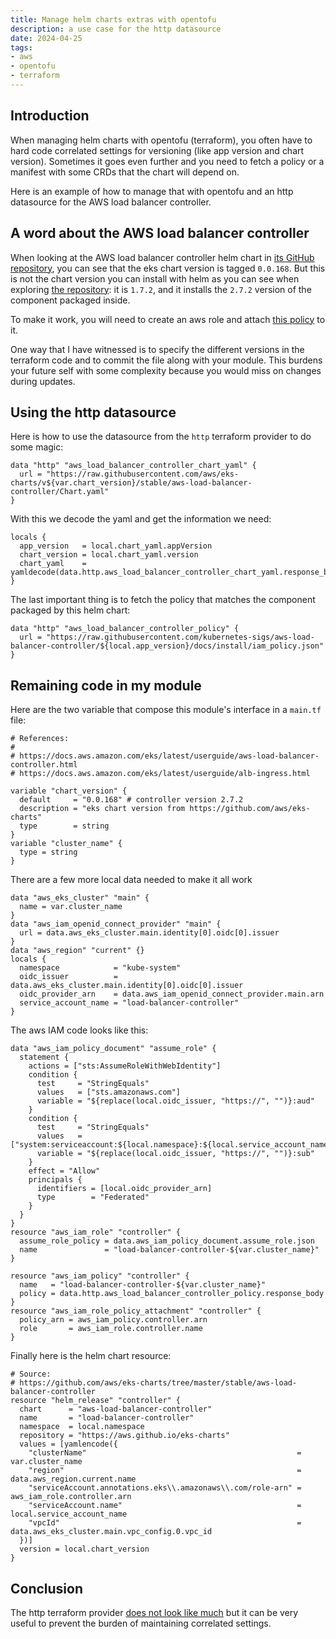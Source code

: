 ```yaml
---
title: Manage helm charts extras with opentofu
description: a use case for the http datasource
date: 2024-04-25
tags:
- aws
- opentofu
- terraform
---
```


## Introduction

When managing helm charts with opentofu (terraform), you often have to hard code correlated settings for versioning (like app version and chart version). Sometimes it goes even further and you need to fetch a policy or a manifest with some CRDs that the chart will depend on.

Here is an example of how to manage that with opentofu and an http datasource for the AWS load balancer controller.

## A word about the AWS load balancer controller

When looking at the AWS load balancer controller helm chart in [its GitHub repository](https://github.com/aws/eks-charts/tree/master), you can see that the eks chart version is tagged `0.0.168`. But this is not the chart version you can install with helm as you can see when exploring [the repository](https://github.com/aws/eks-charts/blob/master/stable/aws-load-balancer-controller/Chart.yaml): it is `1.7.2`, and it installs the `2.7.2` version of the component packaged inside.

To make it work, you will need to create an aws role and attach [this policy](https://github.com/kubernetes-sigs/aws-load-balancer-controller/blob/main/docs/install/iam_policy.json) to it.

One way that I have witnessed is to specify the different versions in the terraform code and to commit the file along with your module. This burdens your future self with some complexity because you would miss on changes during updates.

## Using the http datasource

Here is how to use the datasource from the `http` terraform provider to do some magic:
``` hcl
data "http" "aws_load_balancer_controller_chart_yaml" {
  url = "https://raw.githubusercontent.com/aws/eks-charts/v${var.chart_version}/stable/aws-load-balancer-controller/Chart.yaml"
}
```

With this we decode the yaml and get the information we need:
``` hcl
locals {
  app_version   = local.chart_yaml.appVersion
  chart_version = local.chart_yaml.version
  chart_yaml    = yamldecode(data.http.aws_load_balancer_controller_chart_yaml.response_body)
}
```

The last important thing is to fetch the policy that matches the component packaged by this helm chart:

``` hcl
data "http" "aws_load_balancer_controller_policy" {
  url = "https://raw.githubusercontent.com/kubernetes-sigs/aws-load-balancer-controller/${local.app_version}/docs/install/iam_policy.json"
}
```

## Remaining code in my module

Here are the two variable that compose this module's interface in a `main.tf` file:
``` hcl
# References:
#
# https://docs.aws.amazon.com/eks/latest/userguide/aws-load-balancer-controller.html
# https://docs.aws.amazon.com/eks/latest/userguide/alb-ingress.html

variable "chart_version" {
  default     = "0.0.168" # controller version 2.7.2
  description = "eks chart version from https://github.com/aws/eks-charts"
  type        = string
}
variable "cluster_name" {
  type = string
}
```

There are a few more local data needed to make it all work
``` hcl
data "aws_eks_cluster" "main" {
  name = var.cluster_name
}
data "aws_iam_openid_connect_provider" "main" {
  url = data.aws_eks_cluster.main.identity[0].oidc[0].issuer
}
data "aws_region" "current" {}
locals {
  namespace            = "kube-system"
  oidc_issuer          = data.aws_eks_cluster.main.identity[0].oidc[0].issuer
  oidc_provider_arn    = data.aws_iam_openid_connect_provider.main.arn
  service_account_name = "load-balancer-controller"
}
```

The aws IAM code looks like this:
``` hcl
data "aws_iam_policy_document" "assume_role" {
  statement {
    actions = ["sts:AssumeRoleWithWebIdentity"]
    condition {
      test     = "StringEquals"
      values   = ["sts.amazonaws.com"]
      variable = "${replace(local.oidc_issuer, "https://", "")}:aud"
    }
    condition {
      test     = "StringEquals"
      values   = ["system:serviceaccount:${local.namespace}:${local.service_account_name}"]
      variable = "${replace(local.oidc_issuer, "https://", "")}:sub"
    }
    effect = "Allow"
    principals {
      identifiers = [local.oidc_provider_arn]
      type        = "Federated"
    }
  }
}
resource "aws_iam_role" "controller" {
  assume_role_policy = data.aws_iam_policy_document.assume_role.json
  name               = "load-balancer-controller-${var.cluster_name}"
}

resource "aws_iam_policy" "controller" {
  name   = "load-balancer-controller-${var.cluster_name}"
  policy = data.http.aws_load_balancer_controller_policy.response_body
}
resource "aws_iam_role_policy_attachment" "controller" {
  policy_arn = aws_iam_policy.controller.arn
  role       = aws_iam_role.controller.name
}
```

Finally here is the helm chart resource:
``` hcl
# Source:
# https://github.com/aws/eks-charts/tree/master/stable/aws-load-balancer-controller
resource "helm_release" "controller" {
  chart      = "aws-load-balancer-controller"
  name       = "load-balancer-controller"
  namespace  = local.namespace
  repository = "https://aws.github.io/eks-charts"
  values = [yamlencode({
    "clusterName"                                               = var.cluster_name
    "region"                                                    = data.aws_region.current.name
    "serviceAccount.annotations.eks\\.amazonaws\\.com/role-arn" = aws_iam_role.controller.arn
    "serviceAccount.name"                                       = local.service_account_name
    "vpcId"                                                     = data.aws_eks_cluster.main.vpc_config.0.vpc_id
  })]
  version = local.chart_version
}
```

## Conclusion

The http terraform provider [does not look like much](https://registry.terraform.io/providers/hashicorp/http/latest/docs/data-sources/http) but it can be very useful to prevent the burden of maintaining correlated settings.
